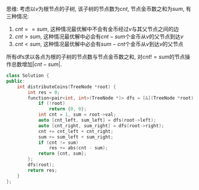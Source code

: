 思维: 考虑以$v$为根节点的子树, 该子树的节点数为$cnt$, 节点金币数之和为$sum$, 有三种情况: 
1) $cnt==sum$, 这种情况最优解中不会有金币经过$v$与其父节点之间的边 
2) $cnt>sum$, 这种情况最优解中必会有$cnt-sum$个金币从$v$的父节点到达$v$ 
3) $cnt<sum$, 这种情况最优解中必会有$sum-cnt$个金币从$v$到达$v$的父节点

所有dfs求以各点为根的子树的节点数与节点金币数之和, 对$cnt!=sum$的节点操作总数增加$|cnt-sum|$.

```cpp
class Solution {
public:
    int distributeCoins(TreeNode *root) {
        int res = 0;
        function<pair<int, int>(TreeNode *)> dfs = [&](TreeNode *root) -> pair<int, int> {//返回以root为根的子树的cnt和sum 
            if (!root)
                return {0, 0};
            int cnt = 1, sum = root->val;
            auto [cnt_left, sum_left] = dfs(root->left);
            auto [cnt_right, sum_right] = dfs(root->right);
            cnt += cnt_left + cnt_right;
            sum += sum_left + sum_right;
            if (cnt != sum)
                res += abs(cnt - sum);
            return {cnt, sum};
        };
        dfs(root);
        return res;
    }
};
```
